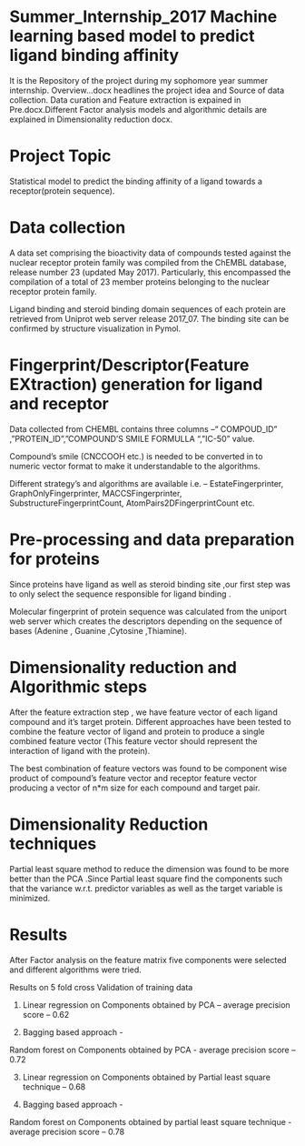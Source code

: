 # Summer_Internship_2017 Machine learning based model to predict ligand binding affinity 
It is the Repository of the project during my sophomore year summer internship. Overview...docx headlines the project idea and Source of data collection. Data curation and Feature extraction is expained in Pre.docx.Different Factor analysis models and algorithmic details are explained in Dimensionality reduction docx.

# Project Topic
Statistical model to predict the binding affinity of a ligand towards a receptor(protein sequence).


# Data collection
A data set comprising the bioactivity data of compounds tested against the nuclear receptor protein family was compiled from the ChEMBL database, release number 23 (updated May 2017). Particularly, this encompassed the compilation of a total of 23 member proteins belonging to the nuclear receptor protein family.

Ligand binding and steroid binding domain sequences of each protein are retrieved from Uniprot web server release 2017_07. The binding site can be confirmed by structure visualization in Pymol.   


# Fingerprint/Descriptor(Feature EXtraction) generation for ligand and receptor 
      
Data collected from CHEMBL contains three columns –“ COMPOUD_ID” ,”PROTEIN_ID”,”COMPOUND’S SMILE FORMULLA “,”IC-50” value.

Compound’s smile (CNCCOOH etc.) is needed to be converted in to numeric vector format to make it understandable to the algorithms.


Different strategy’s and algorithms are available  i.e. – EstateFingerprinter,
GraphOnlyFingerprinter, MACCSFingerprinter, SubstructureFingerprintCount, AtomPairs2DFingerprintCount etc.

# Pre-processing and data preparation for proteins

Since proteins have ligand as well as steroid binding site ,our first step was to only select the sequence responsible for ligand binding .

Molecular fingerprint of protein sequence was calculated from the uniport web server which creates the descriptors depending on the sequence of bases (Adenine , Guanine ,Cytosine ,Thiamine).


# Dimensionality reduction and Algorithmic steps 

After the feature extraction step , we have feature vector of each ligand compound and it’s target protein. Different approaches have been tested to combine the feature vector of ligand and protein  to produce a single combined feature vector (This feature vector should represent the interaction of ligand with the protein).

The best combination of feature vectors was found to be component wise product of compound’s feature vector and receptor feature vector producing a vector of n*m size for each compound and target pair.



# Dimensionality Reduction techniques

Partial least square method to reduce the dimension was found to be more better than the PCA .Since Partial least square find the components such that the variance w.r.t. predictor variables as well as the target variable is minimized.

# Results 
After Factor analysis on the feature matrix five components were selected and different algorithms were tried.

Results on 5 fold cross Validation of training data 

1. Linear regression on Components obtained by PCA – average precision score – 0.62

2. Bagging based approach -
    
 Random forest on  Components obtained by PCA - average precision score – 0.72

3.  Linear regression on Components obtained by Partial least square technique – 0.68

4. Bagging based approach -

Random forest on  Components obtained by partial least square technique - average precision score – 0.78
